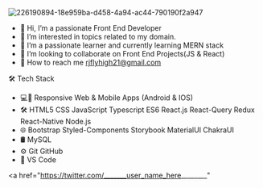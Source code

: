 ![226190894-18e959ba-d458-4a94-ac44-790190f2a947](https://github.com/Ruby-Jain/Ruby-Jain/assets/74794352/b6e7e28c-5699-41fd-8c92-0be0893ebfd7)



- 👋 Hi, I’m a passionate Front End Developer
- 👀 I’m interested in topics related to my domain.
- 🌱 I’m a passionate learner and currently learning MERN stack
- 💞️ I’m looking to collaborate on Front End Projects(JS & React)
- 📩 How to reach me rjflyhigh21@gmail.com

🛠  Tech Stack

- 💻📱  Responsive Web & Mobile Apps (Android & IOS)
- 🛠    HTML5 CSS JavaScript Typescript ES6 React.js React-Query Redux React-Native Node.js
- 🌐    Bootstrap Styled-Components Storybook MaterialUI ChakraUI
- 🛢    MySQL
- ⚙️     Git GitHub 
- 🔧    VS Code

<a href="https://twitter.com/_______user_name_here________"

